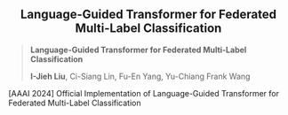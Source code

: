 <div align="center">
<h2>
<b>
Language-Guided Transformer for Federated Multi-Label Classification
</b>
</h2>
</div>

<!-- <p align="center"><img src="docs/model.png" width="800"/></p> -->


> **Language-Guided Transformer for Federated Multi-Label Classification**
> 
> **I-Jieh Liu**, Ci-Siang Lin, Fu-En Yang, Yu-Chiang Frank Wang

[AAAI 2024] Official Implementation of Language-Guided Transformer for Federated Multi-Label Classification
